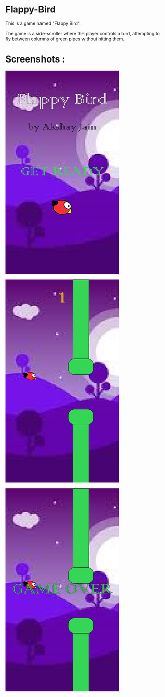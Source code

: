 # Flappy-Bird
This is a game named "Flappy Bird".

The game is a side-scroller where the player controls a bird, attempting to fly between columns of green pipes without hitting them.

# Screenshots :

![](screenshots/s1.png)

![](screenshots/s2.png)

![](screenshots/s3.png)

